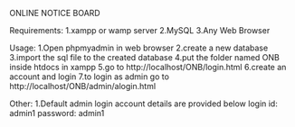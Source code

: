 ONLINE NOTICE BOARD	

Requirements:
	1.xampp or wamp server
	2.MySQL
	3.Any Web Browser

Usage:
	1.Open phpmyadmin in web browser
	2.create a new database
	3.import the sql file to the created database
	4.put the folder named ONB inside htdocs in xampp
	5.go to http://localhost/ONB/login.html
	6.create an account and login
	7.to login as admin go to http://localhost/ONB/admin/alogin.html

Other: 
	1.Default admin login account details are provided below
		login id: admin1
		password: admin1

